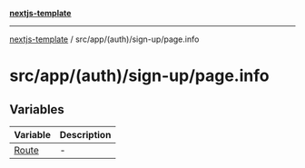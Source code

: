 [**nextjs-template**](../../../../../README.md)

---

[nextjs-template](../../../../../README.md) / src/app/(auth)/sign-up/page.info

# src/app/(auth)/sign-up/page.info

## Variables

| Variable                    | Description |
| --------------------------- | ----------- |
| [Route](variables/Route.md) | -           |
